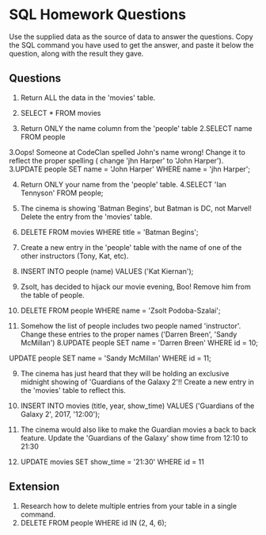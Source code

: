 # SQL Homework Questions

Use the supplied data as the source of data to answer the questions.  Copy the SQL command you have used to get the answer, and paste it below the question, along with the result they gave.

## Questions

1. Return ALL the data in the 'movies' table.
1. SELECT * FROM movies

2. Return ONLY the name column from the 'people' table
2.SELECT name FROM people

3.Oops! Someone at CodeClan spelled John's name wrong! Change it to reflect the proper spelling (
change 'jhn Harper' to 'John Harper').
3.UPDATE people SET name = 'John Harper' WHERE name = 'jhn Harper';





4. Return ONLY your name from the 'people' table.
4.SELECT 'Ian Tennyson' FROM people;




5. The cinema is showing 'Batman Begins', but Batman is DC, not Marvel! Delete the entry from the 
'movies' table.
5. DELETE FROM movies WHERE title = 'Batman Begins';






6. Create a new entry in the 'people' table with the name of one of the other instructors (Tony, Kat, etc).
6. INSERT INTO people (name) VALUES ('Kat Kiernan');





7. Zsolt, has decided to hijack our movie evening, Boo! Remove him from the table of people.
7. DELETE FROM people WHERE name = 'Zsolt Podoba-Szalai';





8. Somehow the list of people includes two people named 'instructor'. Change these entries to the proper names ('Darren Breen', 'Sandy McMillan')
8.UPDATE people SET name = 'Darren Breen' WHERE id = 10;

UPDATE people SET name = 'Sandy McMillan' WHERE id = 11;






9. The cinema has just heard that they will be holding an exclusive midnight showing of 'Guardians of the Galaxy 2'!! Create a new entry in the 'movies' table to reflect this.
9. INSERT INTO movies (title, year, show_time) VALUES ('Guardians of the Galaxy 2', 2017, '12:00');





10. The cinema would also like to make the Guardian movies a back to back feature. Update the 'Guardians of the Galaxy' show time from 12:10 to 21:30
10. UPDATE movies SET show_time = '21:30' WHERE id = 11






## Extension

1. Research how to delete multiple entries from your table in a single command.
1. DELETE FROM people WHERE id IN (2, 4, 6);
